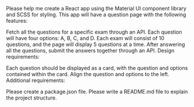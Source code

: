 Please help me create a React app using the Material UI component library and SCSS for styling. This app will have a question page with the following features:

Fetch all the questions for a specific exam through an API. Each question will have four options: A, B, C, and D.
Each exam will consist of 10 questions, and the page will display 5 questions at a time.
After answering all the questions, submit the answers together through an API.
Design requirements:

Each question should be displayed as a card, with the question and options contained within the card.
Align the question and options to the left.
Additional requirements:

Please create a package.json file.
Please write a README.md file to explain the project structure.
